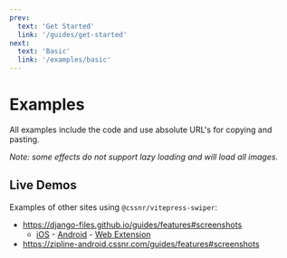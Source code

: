 ```yaml
---
prev:
  text: 'Get Started'
  link: '/guides/get-started'
next:
  text: 'Basic'
  link: '/examples/basic'
---
```


# Examples

<ExampleLinks />

All examples include the code and use absolute URL's for copying and pasting.

<ExampleLinks :as-list="true" />

_Note: some effects do not support lazy loading and will load all images._

## Live Demos

Examples of other sites using `@cssnr/vitepress-swiper`:

- https://django-files.github.io/guides/features#screenshots
  - [iOS](https://django-files.github.io/clients/ios#screenshots) - [Android](https://django-files.github.io/clients/android#screenshots) - [Web Extension](https://django-files.github.io/clients/browser#screenshots)
- https://zipline-android.cssnr.com/guides/features#screenshots
